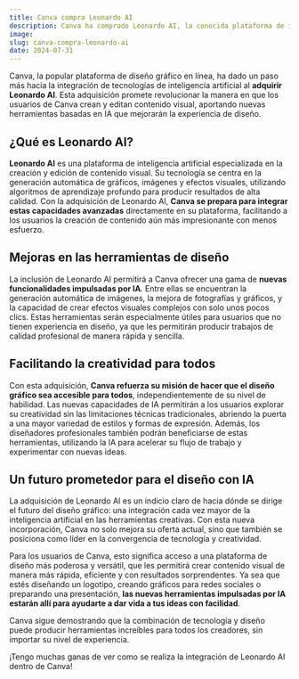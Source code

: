 ```yaml
---
title: Canva compra Leonardo AI
description: Canva ha comprado Leonardo AI, la conocida plataforma de inteligencia artificial.
image:
slug: canva-compra-leonardo-ai
date: 2024-07-31
---
```


Canva, la popular plataforma de diseño gráfico en línea, ha dado un paso más hacia la integración de tecnologías de inteligencia artificial al **adquirir Leonardo AI**. Esta adquisición promete revolucionar la manera en que los usuarios de Canva crean y editan contenido visual, aportando nuevas herramientas basadas en IA que mejorarán la experiencia de diseño.

## ¿Qué es Leonardo AI?

**Leonardo AI** es una plataforma de inteligencia artificial especializada en la creación y edición de contenido visual. Su tecnología se centra en la generación automática de gráficos, imágenes y efectos visuales, utilizando algoritmos de aprendizaje profundo para producir resultados de alta calidad. Con la adquisición de Leonardo AI, **Canva se prepara para integrar estas capacidades avanzadas** directamente en su plataforma, facilitando a los usuarios la creación de contenido aún más impresionante con menos esfuerzo.

## Mejoras en las herramientas de diseño

La inclusión de Leonardo AI permitirá a Canva ofrecer una gama de **nuevas funcionalidades impulsadas por IA**. Entre ellas se encuentran la generación automática de imágenes, la mejora de fotografías y gráficos, y la capacidad de crear efectos visuales complejos con solo unos pocos clics. Estas herramientas serán especialmente útiles para usuarios que no tienen experiencia en diseño, ya que les permitirán producir trabajos de calidad profesional de manera rápida y sencilla.

## Facilitando la creatividad para todos

Con esta adquisición, **Canva refuerza su misión de hacer que el diseño gráfico sea accesible para todos**, independientemente de su nivel de habilidad. Las nuevas capacidades de IA permitirán a los usuarios explorar su creatividad sin las limitaciones técnicas tradicionales, abriendo la puerta a una mayor variedad de estilos y formas de expresión. Además, los diseñadores profesionales también podrán beneficiarse de estas herramientas, utilizando la IA para acelerar su flujo de trabajo y experimentar con nuevas ideas.

## Un futuro prometedor para el diseño con IA

La adquisición de Leonardo AI es un indicio claro de hacia dónde se dirige el futuro del diseño gráfico: una integración cada vez mayor de la inteligencia artificial en las herramientas creativas. Con esta nueva incorporación, Canva no solo mejora su oferta actual, sino que también se posiciona como líder en la convergencia de tecnología y creatividad.

Para los usuarios de Canva, esto significa acceso a una plataforma de diseño más poderosa y versátil, que les permitirá crear contenido visual de manera más rápida, eficiente y con resultados sorprendentes. Ya sea que estés diseñando un logotipo, creando gráficos para redes sociales o preparando una presentación, **las nuevas herramientas impulsadas por IA estarán allí para ayudarte a dar vida a tus ideas con facilidad**.

Canva sigue demostrando que la combinación de tecnología y diseño puede producir herramientas increíbles para todos los creadores, sin importar su nivel de experiencia.

¡Tengo muchas ganas de ver como se realiza la integración de Leonardo AI dentro de Canva!